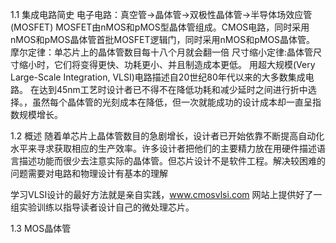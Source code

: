 1.1 集成电路简史
电子电路：真空管->晶体管->双极性晶体管->半导体场效应管(MOSFET)
MOSFET由nMOS和pMOS型晶体管组成。CMOS电路，同时采用nMOS和pMOS晶体管首批MOSFET逻辑门，同时采用nMOS和pMOS晶体管。
摩尔定律：单芯片上的晶体管数目每十八个月就会翻一倍
尺寸缩小定律:晶体管尺寸缩小时，它们将变得更快、功耗更小、并且制造成本更低。
用超大规模(Very Large-Scale Integration, VLSI)电路描述自20世纪80年代以来的大多数集成电路。
在达到45nm工艺时设计者已不得不在降低功耗和减少延时之间进行折中选择。，虽然每个晶体管的光刻成本在降低，但一次就能成功的设计成本却一直呈指数规模增长。





1.2 概述
随着单芯片上晶体管数目的急剧增长，设计者已开始依靠不断提高自动化水平来寻求获取相应的生产效率。许多设计者把他们的主要精力放在用硬件描述语言描述功能而很少去注意实际的晶体管。但芯片设计不是软件工程。解决较困难的问题需要对电路和物理设计有基本的理解

学习VLSI设计的最好方法就是亲自实践，www.cmosvlsi.com 网站上提供好了一组实验训练以指导读者设计自己的微处理芯片。




1.3 MOS晶体管

